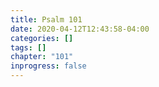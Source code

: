 ```yaml
---
title: Psalm 101
date: 2020-04-12T12:43:58-04:00
categories: []
tags: []
chapter: "101"
inprogress: false
---
```


